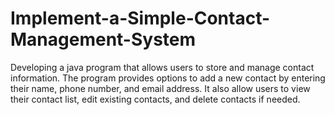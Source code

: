 # Implement-a-Simple-Contact-Management-System
Developing a java program that allows users to store and manage contact information. The program provides options to add a new contact by entering their name, phone number, and email address. It also allow users to view their contact list, edit existing contacts, and delete contacts if needed.
